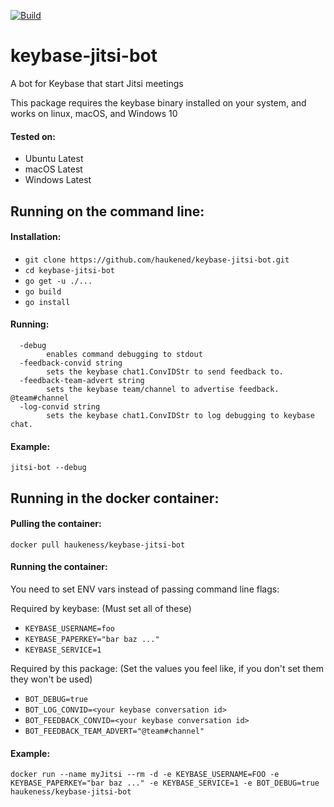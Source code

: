 [![Build](https://github.com/haukened/keybase-jitsi-bot/workflows/Build/badge.svg)](https://github.com/haukened/keybase-jitsi-bot/actions)

# keybase-jitsi-bot
A bot for Keybase that start Jitsi meetings

This package requires the keybase binary installed on your system, and works on linux, macOS, and Windows 10

#### Tested on:
 - Ubuntu Latest
 - macOS Latest
 - Windows Latest

## Running on the command line:
#### Installation:
 - `git clone https://github.com/haukened/keybase-jitsi-bot.git`
 - `cd keybase-jitsi-bot`
 - `go get -u ./...`
 - `go build`
 - `go install`
 
#### Running:
```
  -debug
        enables command debugging to stdout
  -feedback-convid string
        sets the keybase chat1.ConvIDStr to send feedback to.
  -feedback-team-advert string
        sets the keybase team/channel to advertise feedback. @team#channel
  -log-convid string
        sets the keybase chat1.ConvIDStr to log debugging to keybase chat.
```

#### Example: 
`jitsi-bot --debug`

## Running in the docker container:
#### Pulling the container:

`docker pull haukeness/keybase-jitsi-bot`

#### Running the container:
You need to set ENV vars instead of passing command line flags:

Required by keybase: (Must set all of these)
 - `KEYBASE_USERNAME=foo`
 - `KEYBASE_PAPERKEY="bar baz ..."`
 - `KEYBASE_SERVICE=1`
 
Required by this package: (Set the values you feel like, if you don't set them they won't be used)
 - `BOT_DEBUG=true`
 - `BOT_LOG_CONVID=<your keybase conversation id>`
 - `BOT_FEEDBACK_CONVID=<your keybase conversation id>`
 - `BOT_FEEDBACK_TEAM_ADVERT="@team#channel"`

#### Example:
`docker run --name myJitsi --rm -d -e KEYBASE_USERNAME=FOO -e KEYBASE_PAPERKEY="bar baz ..." -e KEYBASE_SERVICE=1 -e BOT_DEBUG=true haukeness/keybase-jitsi-bot`
